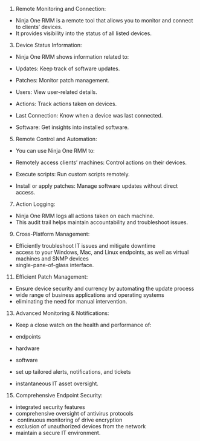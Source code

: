 1. Remote Monitoring and Connection:

- Ninja One RMM is a remote tool that allows you to monitor and connect to clients’ devices.
- It provides visibility into the status of all listed devices.

3. Device Status Information:

- Ninja One RMM shows information related to:

- Updates: Keep track of software updates.
- Patches: Monitor patch management.
- Users: View user-related details.
- Actions: Track actions taken on devices.
- Last Connection: Know when a device was last connected.
- Software: Get insights into installed software.

5. Remote Control and Automation:

- You can use Ninja One RMM to:

- Remotely access clients’ machines: Control actions on their devices.
- Execute scripts: Run custom scripts remotely.
- Install or apply patches: Manage software updates without direct access.

7. Action Logging:

- Ninja One RMM logs all actions taken on each machine.
- This audit trail helps maintain accountability and troubleshoot issues.

9. Cross-Platform Management:

- Efficiently troubleshoot IT issues and mitigate downtime
- access to your Windows, Mac, and Linux endpoints, as well as virtual machines and SNMP devices
- single-pane-of-glass interface.

11. Efficient Patch Management:

- Ensure device security and currency by automating the update process
- wide range of business applications and operating systems
- eliminating the need for manual intervention.

13. Advanced Monitoring & Notifications:

- Keep a close watch on the health and performance of:

- endpoints
- hardware
- software

- set up tailored alerts, notifications, and tickets
- instantaneous IT asset oversight.

15. Comprehensive Endpoint Security:

- integrated security features
- comprehensive oversight of antivirus protocols
-  continuous monitoring of drive encryption
- exclusion of unauthorized devices from the network
- maintain a secure IT environment.